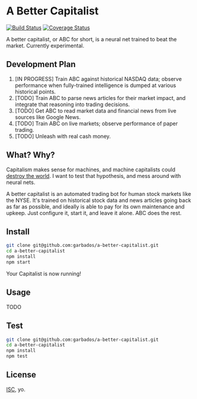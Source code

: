# A Better Capitalist

[![Build Status](https://travis-ci.org/garbados/a-better-capitalist.svg?branch=master)](https://travis-ci.org/garbados/a-better-capitalist)
[![Coverage Status](https://coveralls.io/repos/garbados/a-better-capitalist/badge.svg?branch=master&service=github)](https://coveralls.io/github/garbados/a-better-capitalist?branch=master)

A better capitalist, or ABC for short, is a neural net trained to beat the market. Currently experimental.

## Development Plan

1. [IN PROGRESS] Train ABC against historical NASDAQ data; observe performance when fully-trained intelligence is dumped at various historical points.
2. [TODO] Train ABC to parse news articles for their market impact, and integrate that reasoning into trading decisions.
3. [TODO] Get ABC to read market data and financial news from live sources like Google News.
4. [TODO] Train ABC on live markets; observe performance of paper trading.
5. [TODO] Unleash with real cash money.

## What? Why?

Capitalism makes sense for machines, and machine capitalists could [destroy the world](http://garbados.github.io/recent_stories/#/story/robot_capitalism.md). I want to test that hypothesis, and mess around with neural nets.

A better capitalist is an automated trading bot for human stock markets like the NYSE. It's trained on historical stock data and news articles going back as far as possible, and ideally is able to pay for its own maintenance and upkeep. Just configure it, start it, and leave it alone. ABC does the rest.

## Install

```bash
git clone git@github.com:garbados/a-better-capitalist.git
cd a-better-capitalist
npm install
npm start
```

Your Capitalist is now running!

## Usage

TODO

## Test

```bash
git clone git@github.com:garbados/a-better-capitalist.git
cd a-better-capitalist
npm install
npm test
```

## License

[ISC](http://opensource.org/licenses/ISC), yo.

